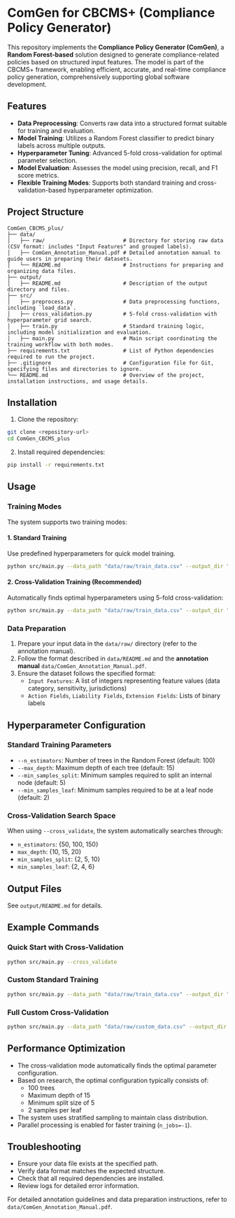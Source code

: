 # ComGen for CBCMS+ (Compliance Policy Generator)

This repository implements the **Compliance Policy Generator (ComGen)**, a **Random Forest-based** solution designed to generate compliance-related policies based on structured input features. The model is part of the CBCMS+ framework, enabling efficient, accurate, and real-time compliance policy generation, comprehensively supporting global software development.

## Features

- **Data Preprocessing**: Converts raw data into a structured format suitable for training and evaluation.
- **Model Training**: Utilizes a Random Forest classifier to predict binary labels across multiple outputs.
- **Hyperparameter Tuning**: Advanced 5-fold cross-validation for optimal parameter selection.
- **Model Evaluation**: Assesses the model using precision, recall, and F1 score metrics.
- **Flexible Training Modes**: Supports both standard training and cross-validation-based hyperparameter optimization.

## Project Structure

```
ComGen_CBCMS_plus/
├── data/
│   ├── raw/                         # Directory for storing raw data (CSV format: includes "Input Features" and grouped labels).
│   ├── ComGen_Annotation_Manual.pdf # Detailed annotation manual to guide users in preparing their datasets.
│   └── README.md                    # Instructions for preparing and organizing data files.
├── output/
│   ├── README.md                    # Description of the output directory and files.
├── src/
│   ├── preprocess.py                # Data preprocessing functions, including `load_data`.
│   ├── cross_validation.py          # 5-fold cross-validation with hyperparameter grid search.
│   ├── train.py                     # Standard training logic, including model initialization and evaluation.
│   ├── main.py                      # Main script coordinating the training workflow with both modes.
├── requirements.txt                 # List of Python dependencies required to run the project.
├── .gitignore                       # Configuration file for Git, specifying files and directories to ignore.
└── README.md                        # Overview of the project, installation instructions, and usage details.
```

## Installation

1. Clone the repository:

```bash
git clone <repository-url>
cd ComGen_CBCMS_plus
```

2. Install required dependencies:

```bash
pip install -r requirements.txt
```

## Usage

### Training Modes

The system supports two training modes:

#### 1. Standard Training

Use predefined hyperparameters for quick model training.

```bash
python src/main.py --data_path "data/raw/train_data.csv" --output_dir "output" --n_estimators 100 --max_depth 15 --min_samples_split 5 --min_samples_leaf 2
```

#### 2. Cross-Validation Training (Recommended)

Automatically finds optimal hyperparameters using 5-fold cross-validation:

```bash
python src/main.py --data_path "data/raw/train_data.csv" --output_dir "output" --cross_validate
```

### Data Preparation

1. Prepare your input data in the `data/raw/` directory (refer to the annotation manual).
2. Follow the format described in `data/README.md` and the **annotation manual** `data/ComGen_Annotation_Manual.pdf`.
3. Ensure the dataset follows the specified format:
   - `Input Features`: A list of integers representing feature values (data category, sensitivity, jurisdictions)
   - `Action Fields`, `Liability Fields`, `Extension Fields`: Lists of binary labels

## Hyperparameter Configuration

### Standard Training Parameters

- `--n_estimators`: Number of trees in the Random Forest (default: 100)
- `--max_depth`: Maximum depth of each tree (default: 15)
- `--min_samples_split`: Minimum samples required to split an internal node (default: 5)
- `--min_samples_leaf`: Minimum samples required to be at a leaf node (default: 2)

### Cross-Validation Search Space

When using `--cross_validate`, the system automatically searches through:

- `n_estimators`: {50, 100, 150}
- `max_depth`: {10, 15, 20}
- `min_samples_split`: {2, 5, 10}
- `min_samples_leaf`: {2, 4, 6}

## Output Files

See `output/README.md`  for details.

## Example Commands

### Quick Start with Cross-Validation

```bash
python src/main.py --cross_validate
```

### Custom Standard Training

```bash
python src/main.py --data_path "data/raw/train_data.csv" --output_dir "my_output" --n_estimators 150 --max_depth 20 --min_samples_split 10 --min_samples_leaf 4
```

### Full Custom Cross-Validation

```bash
python src/main.py --data_path "data/raw/custom_data.csv" --output_dir "results" --cross_validate
```

## Performance Optimization

- The cross-validation mode automatically finds the optimal parameter configuration.
- Based on research, the optimal configuration typically consists of:
  - 100 trees
  - Maximum depth of 15
  - Minimum split size of 5
  - 2 samples per leaf
- The system uses stratified sampling to maintain class distribution.
- Parallel processing is enabled for faster training (`n_jobs=-1`).

## Troubleshooting

- Ensure your data file exists at the specified path.
- Verify data format matches the expected structure.
- Check that all required dependencies are installed.
- Review logs for detailed error information.

For detailed annotation guidelines and data preparation instructions, refer to `data/ComGen_Annotation_Manual.pdf`.
